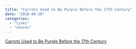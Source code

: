 ```yaml
---
title: "Carrots Used to Be Purple Before the 17th Century"
date: "2010-09-28"
categories: 
  - "links"
  - "shares"
---
```


[Carrots Used to Be Purple Before the 17th Century](http://www.todayifoundout.com/index.php/2010/04/carrots-used-to-be-purple-before-the-17th-century)
